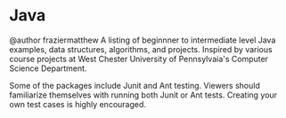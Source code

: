 # Java
@author fraziermatthew
A listing of beginnner to intermediate level Java examples, data structures, algorithms, and projects. Inspired by various course projects at West Chester University of Pennsylvaia's Computer Science Department.

Some of the packages include Junit and Ant testing. Viewers should familiarize themselves with running both Junit or Ant tests. Creating your own test cases is highly encouraged. 
